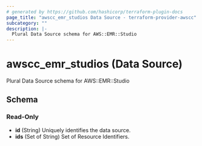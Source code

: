 ```yaml
---
# generated by https://github.com/hashicorp/terraform-plugin-docs
page_title: "awscc_emr_studios Data Source - terraform-provider-awscc"
subcategory: ""
description: |-
  Plural Data Source schema for AWS::EMR::Studio
---
```


# awscc_emr_studios (Data Source)

Plural Data Source schema for AWS::EMR::Studio



<!-- schema generated by tfplugindocs -->
## Schema

### Read-Only

- **id** (String) Uniquely identifies the data source.
- **ids** (Set of String) Set of Resource Identifiers.


